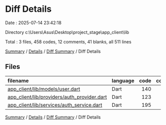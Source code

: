 # Diff Details

Date : 2025-07-14 23:42:18

Directory c:\\Users\\Asus\\Desktop\\project_stage\\app_client\\lib

Total : 3 files,  458 codes, 12 comments, 41 blanks, all 511 lines

[Summary](results.md) / [Details](details.md) / [Diff Summary](diff.md) / Diff Details

## Files
| filename | language | code | comment | blank | total |
| :--- | :--- | ---: | ---: | ---: | ---: |
| [app\_client/lib/models/user.dart](/app_client/lib/models/user.dart) | Dart | 140 | 6 | 12 | 158 |
| [app\_client/lib/providers/auth\_provider.dart](/app_client/lib/providers/auth_provider.dart) | Dart | 123 | 5 | 19 | 147 |
| [app\_client/lib/services/auth\_service.dart](/app_client/lib/services/auth_service.dart) | Dart | 195 | 1 | 10 | 206 |

[Summary](results.md) / [Details](details.md) / [Diff Summary](diff.md) / Diff Details